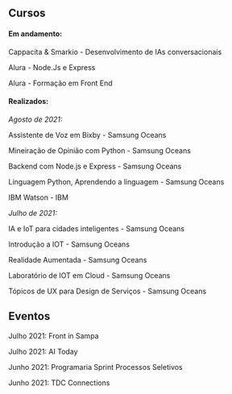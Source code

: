 ## Cursos

#### Em andamento:

Cappacita & Smarkio - Desenvolvimento de IAs conversacionais

Alura - Node.Js e Express

Alura - Formação em Front End

#### Realizados:


*Agosto de 2021:*

Assistente de Voz em Bixby - Samsung Oceans

Mineiração de Opinião com Python - Samsung Oceans

Backend com Node.js e Express - Samsung Oceans

Linguagem Python, Aprendendo a linguagem - Samsung Oceans

IBM Watson - IBM


*Julho de 2021:*

IA e IoT para cidades inteligentes - Samsung Oceans

Introdução a IOT - Samsung Oceans

Realidade Aumentada - Samsung Oceans

Laboratório de IOT em Cloud - Samsung Oceans

Tópicos de UX para Design de Serviços - Samsung Oceans

## Eventos

Julho 2021: Front in Sampa

Julho 2021: AI Today

Junho 2021: Programaria Sprint Processos Seletivos

Junho 2021: TDC Connections
